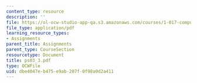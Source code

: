 ```yaml
---
content_type: resource
description: ''
file: https://ol-ocw-studio-app-qa.s3.amazonaws.com/courses/1-017-computing-and-data-analysis-for-environmental-applications-fall-2003/dbe4047eb475e9ab207f0f98a0d2a411_ps03_3.pdf
file_type: application/pdf
learning_resource_types:
- Assignments
parent_title: Assignments
parent_type: CourseSection
resourcetype: Document
title: ps03_3.pdf
type: OCWFile
uid: dbe4047e-b475-e9ab-207f-0f98a0d2a411
---
```


